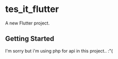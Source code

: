 # tes_it_flutter

A new Flutter project.

## Getting Started

I'm sorry but i'm using php for api in this project.. :"(
